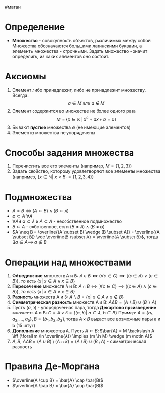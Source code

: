 #матан 
# Определение
- **Множество** - совокупность объектов, различимых между собой
Множества обозначаются большими латинскими буквами, а элементы множества - строчными. Задать множество - значит определить, из каких элементов оно состоит.

# Аксиомы
1. Элемент либо принадлежит, либо не принадлежит множеству. Всегда. 
$$a \in M \ или \ a \notin M$$
2. Элемент содержится во множестве не более одного раза
$$M = \{ x \in \mathbb{R} \ | \ x^2 + ax + b = 0\}$$
3. Бывают **пустые** множества $\emptyset$ (не имеющие элементов)
4. Элементы множества не упорядочены
# Способы задания множества
1. Перечислить все его элементы (например, $M = \{ 1, 2, 3\}$)
2. Задать свойство, которому удовлетворяют все элементы множества (например, $\{ x \in \mathbb{N} |\ x < 5\} = \{ 1, 2, 3, 4\}$)
# Подмножества
- $A = B \iff (A \subset B) \wedge (B \subset A)$
- $\emptyset \subset A \ \forall A$
- $\forall A \exists \ \emptyset \subset A \ и \ A \subset A$ - несобственное подмножество
- $B \subset A$ - собственное, если $(B \neq A) \wedge (B \neq \emptyset)$
- $A \neq B = \overline{(A \subset B) \wedge (B \subset A)} = \overline{(A \subset B)} \vee \overline{B \subset A} = \overline{A \subset B}$,
тогда $\exists a \in A \implies \ a \notin B$
# Операции над множествами
1. **Объединение** множеств A и B:
	$A \cup B \iff (\forall c \in C) \implies ((c \in A) \vee (c \in B)), \ то \ есть \ \{ x|\ x \in A \wedge x \in B\}$
2. **Пересечение** множеств A и B:
	$A \cap B \iff (\forall c \in C) \implies ((c \in A) \wedge (c \in B)), \ то \ есть \  \{ x|\ x \in A \vee x \in B\}$
3. **Разность** множеств A и B:
	$A \backslash B = \{ x|\ x \in A \wedge x \notin B\}$
4. **Симметрическая разность** множеств A и B:
	$A \Delta B = (A \backslash B) \cup (B \backslash A)$
5. Пусть $(a, b)$ - упорядоченная пара, тогда
**Декартово произведение** множеств A и B:
	$C = A \times B = \{ (a, b)|\ a \in A, \  b \in B\}$
Пример: $A = \{ a_1, a_2, \dots, a_5\}, \ B = \{ b_1, b_2, b_3\}$, тогда $A \times B$ выдаст все возможные пары a и b (15 штук)
1. **Дополнение** множества A. Пусть $A \subset B$:
	$\bar{A} = M \backslash A \iff (\forall m \in \overline{A}) \implies (m \in M) \wedge (m \notin A)$
7. $A, B, \ A \Delta B = (A \cup B) \setminus (A \cap B) = (A \setminus B) \cup (B \setminus A)$ - симметрическая разность
# Правила Де-Моргана
- $\overline{A \cup B} = \bar{A} \cap \bar{B}$
- $\overline{A \cap B} = \bar{A} \cup \bar{B}$